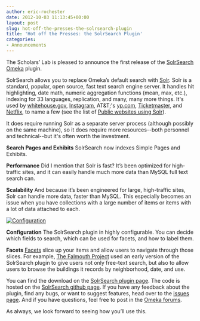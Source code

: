 ```yaml
---
author: eric-rochester
date: 2012-10-03 11:13:45+00:00
layout: post
slug: hot-off-the-presses-the-solrsearch-plugin
title: 'Hot off the Presses: the SolrSearch Plugin'
categories:
- Announcements
---
```


The Scholars’ Lab is pleased to announce the first release of the [SolrSearch](https://github.com/scholarslab/SolrSearch) [Omeka](http://omeka.org/) plugin.





SolrSearch allows you to replace Omeka’s default search with [Solr](http://lucene.apache.org/solr/). Solr is a standard, popular, open source, fast text search engine server. It handles hit highlighting, date math, numeric aggregation functions (mean, max, etc.), indexing for 33 languages, replication, and many, many more things. It's used by [whitehouse.gov](http://www.whitehouse.gov/), [Instagram](http://instagr.am/), AT&T;'s [yp.com](http://yp.com/), [Ticketmaster](http://www.ticketmaster.com/), and [Netflix](http://www.netflix.com/), to name a few (see the list of [Public websites using Solr](http://wiki.apache.org/solr/PublicServers)).





It does require running Solr as a separate server process (although possibly on the same machine), so it does require more resources--both personnel and technical--but it's often worth the investment.





**Search Pages and Exhibits** SolrSearch now indexes Simple Pages and Exhibits.





**Performance** Did I mention that Solr is fast? It’s been optimized for high-traffic sites, and it can easily handle much more data than MySQL full text search can.





**Scalability** And because it’s been engineered for large, high-traffic sites, Solr can handle more data, faster than MySQL. This especially becomes an issue when you have collections with a large number of items or items with a lot of data attached to each.



[![Configuration](http://static.scholarslab.org/wp-content/uploads/2012/10/Screen-shot-2012-10-02-at-3.12.56-PM-300x167.png)](http://www.scholarslab.org/announcements/hot-off-the-presses-the-solrsearch-plugin/attachment/screen-shot-2012-10-02-at-3-12-56-pm/)


**Configuration** The SolrSearch plugin in highly configurable. You can decide which fields to search, which can be used for facets, and how to label them.





**Facets** [Facets](http://en.wikipedia.org/wiki/Faceted_search) slice up your items and allow users to navigate through those slices. For example, [The Falmouth Project](http://falmouth.lib.virginia.edu/) used an early version of the SolrSearch plugin to give users not only free-text search, but also to allow users to browse the buildings it records by neighborhood, date, and use.





You can find the download on the [SolrSearch plugin page](http://omeka.org/add-ons/plugins/solrsearch/). The code is hosted on the [SolrSearch github page](https://github.com/scholarslab/SolrSearch). If you have any feedback about the plugin, find any bugs, or want to suggest features, head over to the [issues page](https://github.com/scholarslab/SolrSearch/issues). And if you have questions, feel free to post in the [Omeka forums](http://omeka.org/forums/).





As always, we look forward to seeing how you’ll use this.
